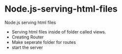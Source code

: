 # Node.js-serving-html-files
Node.js serving html files

* Serving html files inside of folder called views.
* Creating Router
* Make seperate folder for routes
* start the server
